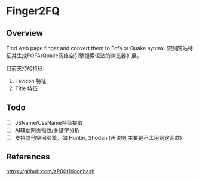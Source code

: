# Finger2FQ 

## Overview

Find web page finger and convert them to Fofa or Quake syntax. 识别网站特征并生成FOFA/Quake网络空引擎搜索语法的浏览器扩展。

目前支持的特征:
1. Favicon 特征
2. Title 特征


## Todo

- [ ] JSName/CssName特征提取
- [ ] AI辅助网页指纹/关键字分析
- [ ] 支持其他空间引擎，如 Hunter, Shodan.(再说吧,主要是不太用到这两款)

## References

https://github.com/zR00t1/iconhash